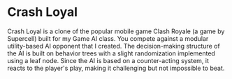 # Crash Loyal
Crash Loyal is a clone of the popular mobile game Clash Royale (a game by Supercell) built for my Game AI class. You compete against a modular utility-based AI opponent that I created. The decision-making structure of the AI is built on behavior trees with a slight randomization implemented using a leaf node. Since the AI is based on a counter-acting system, it reacts to the player's play, making it challenging but not impossible to beat.
